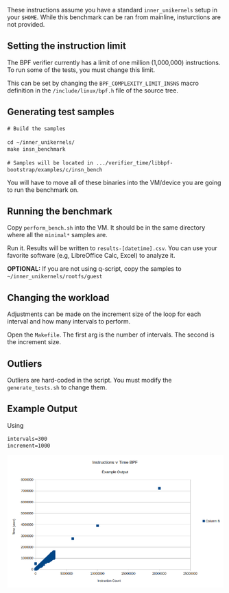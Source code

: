 These instructions assume you have a standard `inner_unikernels` setup in your `$HOME`. While this benchmark can be ran from mainline, insturctions are not provided.

## Setting the instruction limit

The BPF verifier currently has a limit of one million (1,000,000) instructions. To run some of the tests, you must change this limit.

This can be set by changing the `BPF_COMPLEXITY_LIMIT_INSNS` macro definition in the `/include/linux/bpf.h` file of the source tree.


## Generating test samples

```
# Build the samples

cd ~/inner_unikernels/
make insn_benchmark

# Samples will be located in .../verifier_time/libbpf-bootstrap/examples/c/insn_bench
```

You will have to move all of these binaries into the VM/device you are going to run the benchmark on.

## Running the benchmark

Copy `perform_bench.sh` into the VM. It should be in the same directory where all the `minimal*` samples are.

Run it. Results will be written to `results-[datetime].csv`. You can use your favorite software (e.g, LibreOffice Calc, Excel) to analyze it.

**OPTIONAL:** If you are not using q-script, copy the samples to `~/inner_unikernels/rootfs/guest`
## Changing the workload

Adjustments can be made on the increment size of the loop for each interval and how many intervals to perform.

Open the `Makefile`. The first arg is the number of intervals. The second is the increment size.

## Outliers

Outliers are hard-coded in the script. You must modify the `generate_tests.sh` to change them.

## Example Output

Using
```
intervals=300
increment=1000
```
![example.png](example.png)
